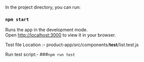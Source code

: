 In the project directory, you can run:

### `npm start`

Runs the app in the development mode.\
Open [http://localhost:3000](http://localhost:3000) to view it in your browser.

Test file Location :-
product-app/src/components/__test__/list.test.js

Run test script:- 
###`npm run test`
